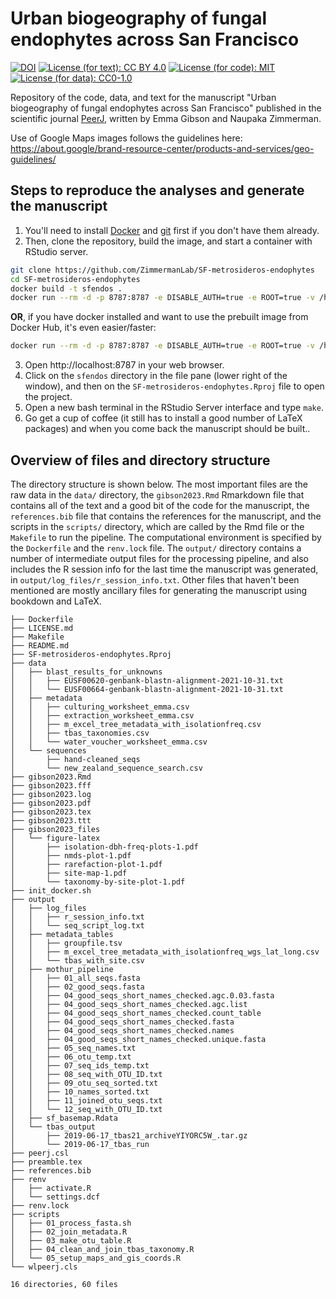 # Urban biogeography of fungal endophytes across San Francisco

[![DOI](https://zenodo.org/badge/94378545.svg)](https://zenodo.org/badge/latestdoi/94378545)
[![License (for text): CC BY 4.0](https://img.shields.io/badge/License-CC_BY_4.0-lightgrey.svg)](https://creativecommons.org/licenses/by/4.0/)
[![License (for code):
MIT](https://img.shields.io/badge/License%20(for%20code)-MIT-blue.svg)](https://opensource.org/licenses/MIT)
[![License (for data):
CC0-1.0](https://img.shields.io/badge/License%20(for%20data)-CC0_1.0-lightgrey.svg)](http://creativecommons.org/publicdomain/zero/1.0/)


Repository of the code, data, and text for the manuscript "Urban biogeography of fungal endophytes across San Francisco" published in the scientific journal [PeerJ](https://peerj.com), written by Emma Gibson and Naupaka Zimmerman.

Use of Google Maps images follows the guidelines here:    
https://about.google/brand-resource-center/products-and-services/geo-guidelines/

## Steps to reproduce the analyses and generate the manuscript

1. You'll need to install [Docker](https://docs.docker.com/engine/install/) and [git](https://git-scm.com/book/en/v2/Getting-Started-Installing-Git) first if you don't have them already.
2. Then, clone the repository, build the image, and start a container with RStudio server.

```bash
git clone https://github.com/ZimmermanLab/SF-metrosideros-endophytes
cd SF-metrosideros-endophytes
docker build -t sfendos . 
docker run --rm -d -p 8787:8787 -e DISABLE_AUTH=true -e ROOT=true -v /home/rstudio/sfendos/renv sfendos
```

**OR**, if you have docker installed and want to use the prebuilt image from Docker Hub, it's even easier/faster:

```bash
docker run --rm -d -p 8787:8787 -e DISABLE_AUTH=true -e ROOT=true -v /home/rstudio/sfendos/renv naupaka/sfendos
```

3. Open http://localhost:8787 in your web browser.
4. Click on the `sfendos` directory in the file pane (lower right of the window), and then on the `SF-metrosideros-endophytes.Rproj` file to open the project.
5. Open a new bash terminal in the RStudio Server interface and type `make`.
6. Go get a cup of coffee (it still has to install a good number of LaTeX packages) and when you come back the manuscript should be built..

## Overview of files and directory structure

The directory structure is shown below. The most important files are the
raw data in the `data/` directory, the `gibson2023.Rmd` Rmarkdown file
that contains all of the text and a good bit of the code for the
manuscript, the `references.bib` file that contains the references for
the manuscript, and the scripts in the `scripts/` directory, which are
called by the Rmd file or the `Makefile` to run the pipeline. The
computational environment is specified by the `Dockerfile` and the
`renv.lock` file. The `output/` directory contains a number of
intermediate output files for the processing pipeline, and also includes
the R session info for the last time the manuscript was generated, in
`output/log_files/r_session_info.txt`. Other files that haven't been
mentioned are mostly ancillary files for generating the manuscript using
bookdown and LaTeX.


```
├── Dockerfile
├── LICENSE.md
├── Makefile
├── README.md
├── SF-metrosideros-endophytes.Rproj
├── data
│   ├── blast_results_for_unknowns
│   │   ├── EUSF00620-genbank-blastn-alignment-2021-10-31.txt
│   │   └── EUSF00664-genbank-blastn-alignment-2021-10-31.txt
│   ├── metadata
│   │   ├── culturing_worksheet_emma.csv
│   │   ├── extraction_worksheet_emma.csv
│   │   ├── m_excel_tree_metadata_with_isolationfreq.csv
│   │   ├── tbas_taxonomies.csv
│   │   └── water_voucher_worksheet_emma.csv
│   └── sequences
│       ├── hand-cleaned_seqs
│       └── new_zealand_sequence_search.csv
├── gibson2023.Rmd
├── gibson2023.fff
├── gibson2023.log
├── gibson2023.pdf
├── gibson2023.tex
├── gibson2023.ttt
├── gibson2023_files
│   └── figure-latex
│       ├── isolation-dbh-freq-plots-1.pdf
│       ├── nmds-plot-1.pdf
│       ├── rarefaction-plot-1.pdf
│       ├── site-map-1.pdf
│       └── taxonomy-by-site-plot-1.pdf
├── init_docker.sh
├── output
│   ├── log_files
│   │   ├── r_session_info.txt
│   │   └── seq_script_log.txt
│   ├── metadata_tables
│   │   ├── groupfile.tsv
│   │   ├── m_excel_tree_metadata_with_isolationfreq_wgs_lat_long.csv
│   │   └── tbas_with_site.csv
│   ├── mothur_pipeline
│   │   ├── 01_all_seqs.fasta
│   │   ├── 02_good_seqs.fasta
│   │   ├── 04_good_seqs_short_names_checked.agc.0.03.fasta
│   │   ├── 04_good_seqs_short_names_checked.agc.list
│   │   ├── 04_good_seqs_short_names_checked.count_table
│   │   ├── 04_good_seqs_short_names_checked.fasta
│   │   ├── 04_good_seqs_short_names_checked.names
│   │   ├── 04_good_seqs_short_names_checked.unique.fasta
│   │   ├── 05_seq_names.txt
│   │   ├── 06_otu_temp.txt
│   │   ├── 07_seq_ids_temp.txt
│   │   ├── 08_seq_with_OTU_ID.txt
│   │   ├── 09_otu_seq_sorted.txt
│   │   ├── 10_names_sorted.txt
│   │   ├── 11_joined_otu_seqs.txt
│   │   └── 12_seq_with_OTU_ID.txt
│   ├── sf_basemap.Rdata
│   └── tbas_output
│       ├── 2019-06-17_tbas21_archiveYIYORC5W_.tar.gz
│       └── 2019-06-17_tbas_run
├── peerj.csl
├── preamble.tex
├── references.bib
├── renv
│   ├── activate.R
│   └── settings.dcf
├── renv.lock
├── scripts
│   ├── 01_process_fasta.sh
│   ├── 02_join_metadata.R
│   ├── 03_make_otu_table.R
│   ├── 04_clean_and_join_tbas_taxonomy.R
│   └── 05_setup_maps_and_gis_coords.R
└── wlpeerj.cls

16 directories, 60 files
```
